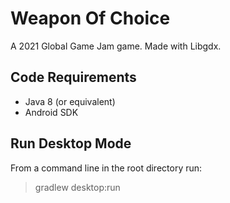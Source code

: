 # Weapon Of Choice
A 2021 Global Game Jam game.  Made with Libgdx.

## Code Requirements
* Java 8 (or equivalent)
* Android SDK

## Run Desktop Mode
From a command line in the root directory run:
>gradlew desktop:run
